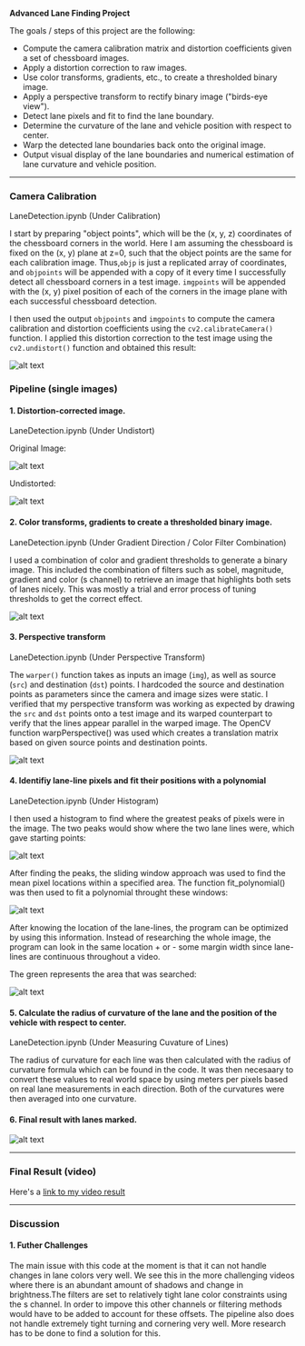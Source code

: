 **Advanced Lane Finding Project**

The goals / steps of this project are the following:

* Compute the camera calibration matrix and distortion coefficients given a set of chessboard images.
* Apply a distortion correction to raw images.
* Use color transforms, gradients, etc., to create a thresholded binary image.
* Apply a perspective transform to rectify binary image ("birds-eye view").
* Detect lane pixels and fit to find the lane boundary.
* Determine the curvature of the lane and vehicle position with respect to center.
* Warp the detected lane boundaries back onto the original image.
* Output visual display of the lane boundaries and numerical estimation of lane curvature and vehicle position.

[//]: # (Image References)

[image1]: ./output_images/calibration1.png "Calibration"
[image2]: ./output_images/original2.png "Original"
[image3]: ./output_images/undistorted3.png "Undistorted"
[image4]: ./output_images/combined_grad_color10.png "Combined Binary Filter"
[image5]: ./output_images/perspective11.png "Perspective Transform"
[image6]: ./output_images/histogram12.png "Histogram"
[image7]: ./output_images/sliding_window13.png "Sliding Window"
[image8]: ./output_images/margins14.png "Margin Search"
[image9]: ./output_images/metrics16.png "Pipeline Result"
[video1]: ./project_video.mp4 "Video Result"


---

### Camera Calibration

LaneDetection.ipynb (Under Calibration)

I start by preparing "object points", which will be the (x, y, z) coordinates of the 
chessboard corners in the world. Here I am assuming the chessboard is fixed on the (x, y) 
plane at z=0, such that the object points are the same for each calibration image. 
Thus,`objp` is just a replicated array of coordinates, and `objpoints` will be appended 
with a copy of it every time I successfully detect all chessboard corners in a test image. 
`imgpoints` will be appended with the (x, y) pixel position of each of the corners in the 
image plane with each successful chessboard detection.  

I then used the output `objpoints` and `imgpoints` to compute the camera calibration and 
distortion coefficients using the `cv2.calibrateCamera()` function.  I applied this distortion 
correction to the test image using the `cv2.undistort()` function and obtained this result: 

![alt text][image1]

### Pipeline (single images)

#### 1. Distortion-corrected image.

LaneDetection.ipynb (Under Undistort)

Original Image:

![alt text][image2]

Undistorted:

![alt text][image3]

#### 2. Color transforms, gradients to create a thresholded binary image. 

LaneDetection.ipynb (Under Gradient Direction / Color Filter Combination)

I used a combination of color and gradient thresholds to generate a binary image. This included the 
combination of filters such as sobel, magnitude, gradient and color (s channel) to retrieve an
image that highlights both sets of lanes nicely. This was mostly a trial and error process 
of tuning thresholds to get the correct effect.

![alt text][image4]

#### 3. Perspective transform

LaneDetection.ipynb (Under Perspective Transform)

The `warper()` function takes as inputs an image (`img`), as well as source (`src`) and 
destination (`dst`) points.  I hardcoded the source and destination points as parameters 
since the camera and image sizes were static. I verified that my perspective transform was 
working as expected by drawing the `src` and `dst` points onto a test image and its warped 
counterpart to verify that the lines appear parallel in the warped image. The OpenCV function
warpPerspective() was used which creates a translation matrix based on given source points and
destination points.  

![alt text][image5]

#### 4. Identifiy lane-line pixels and fit their positions with a polynomial

LaneDetection.ipynb (Under Histogram)

I then used a histogram to find where the greatest peaks of pixels were in the image. 
The two peaks would show where the two lane lines were, which gave starting points:

![alt text][image6]

After finding the peaks, the sliding window approach was used to find the mean
pixel locations within a specified area. The function fit_polynomial() was then used 
to fit a polynomial throught these windows:

![alt text][image7]

After knowing the location of the lane-lines, the program can be optimized 
by using this information. Instead of researching the whole image, the program 
can look in the same location + or - some margin width since lane-lines are
continuous throughout a video.

The green represents the area that was searched:

![alt text][image8]


#### 5. Calculate the radius of curvature of the lane and the position of the vehicle with respect to center.

LaneDetection.ipynb (Under Measuring Cuvature of Lines)

The radius of curvature for each line was then calculated with the radius of 
curvature formula which can be found in the code. It was then necesaary to convert 
these values to real world space by using meters per pixels based on real lane
measurements in each direction. Both of the curvatures were then averaged into 
one curvature.


#### 6. Final result with lanes marked.


![alt text][image9]

---

### Final Result (video)

Here's a [link to my video result](./output_video.mp4)

---

### Discussion

#### 1. Futher Challenges

The main issue with this code at the moment is that it can not handle changes in lane
colors very well. We see this in the more challenging videos where there is an abundant
amount of shadows and change in brightness.The filters are set to relatively tight lane 
color constraints using the s channel. In order to impove this other channels or filtering
methods would have to be added to account for these offsets. The pipeline also does not 
handle extremely tight turning and cornering very well. More research has to be done to 
find a solution for this.
